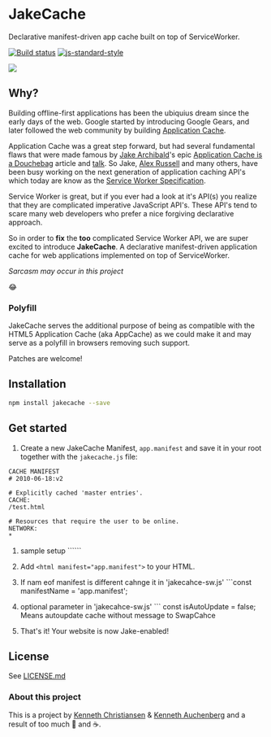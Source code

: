 # JakeCache

Declarative manifest-driven app cache built on top of ServiceWorker.

[![Build status](https://travis-ci.org/kenchris/jakecache.svg?branch=master)](https://travis-ci.org/kenchris/jakecache)
[![js-standard-style](https://img.shields.io/badge/code%20style-standard-brightgreen.svg?style=flat)](https://github.com/feross/standard)

![](https://raw.githubusercontent.com/kenchris/jakecache/master/.jakecache.gif)

## Why?

Building offline-first applications has been the ubiquius dream since the early days of the web. Google started by introducing Google Gears, and later followed the web community by building [Application Cache](https://www.w3.org/TR/2011/WD-html5-20110525/offline.html).

Application Cache was a great step forward, but had several fundamental flaws that were made famous by [Jake Archibald](https://twitter.com/jaffathecake)'s epic [Application Cache is a Douchebag](http://alistapart.com/article/application-cache-is-a-douchebag) article and [talk](https://www.youtube.com/watch?v=cR-TP6jOSQM). So Jake, [Alex Russell](https://twitter.com/slightlylate) and many others, have been busy working on the next generation of application caching API's which today are know as the [Service Worker Specification](https://github.com/slightlyoff/ServiceWorker).

Service Worker is great, but if you ever had a look at it's API(s) you realize that they are complicated imperative JavaScript API's. These API's tend to scare many web developers who prefer a nice forgiving declarative approach.

So in order to **fix** the **too** complicated Service Worker API, we are super excited to introduce **JakeCache**. A declarative manifest-driven application cache for web applications implemented on top of ServiceWorker.

*Sarcasm may occur in this project*

😂

### Polyfill

JakeCache serves the additional purpose of being as compatible with the HTML5 Application Cache (aka AppCache) as we could make it and may serve as a polyfill in browsers removing such support.

Patches are welcome!

## Installation

```bash
npm install jakecache --save
```

## Get started

1. Create a new JakeCache Manifest, `app.manifest` and save it in your root together with the `jakecache.js` file:
```
CACHE MANIFEST
# 2010-06-18:v2

# Explicitly cached 'master entries'.
CACHE:
/test.html

# Resources that require the user to be online.
NETWORK:
*
```

1. sample setup ```<script>
            function injectJakeCacheScript() {
                var s = document.createElement('script');
                s.type = 'text/javascript';
                s.async = true;
                s.src = '@Url.Content("~/jakecache.js")';
                var ss = document.getElementsByTagName('script')[0];
                ss.parentNode.insertBefore(s, ss);
            }
            
            function setUpCachehandlers() {
                if (!('serviceWorker' in navigator)) {
                    console.log('no serviceWorker');
                    return;
                }

                if (!window.jakeCache) {
                    setTimeout(setUpCachehandlers, 500);
                    return;
                }

                window.jakeCache.addEventListener('downloading', function (ev) {
                    console.log('JakeCache downloading');

                });

                window.jakeCache.addEventListener('cached', function (ev) {
                    console.log('JakeCache cached');

                });

                window.jakeCache.addEventListener('sw-not-attached', function (ev) {
                    console.log('JakeCache Service worker not attached !!!');

                });

                window.jakeCache.addEventListener('checking', function (ev) {
                    console.log('JakeCache checking');

                });

                window.jakeCache.addEventListener('updateready', function (ev) {
                    console.log('JakeCache updateready');
                    window.jakeCache.swapCache();
                });

                window.jakeCache.addEventListener('updated', function (ev) {
                    console.log('JakeCache updated');
                    var url = window.location.href;

                    // reload to root of application
                    if (window.location.href.indexOf('#') > 0) {
                        url = window.location.href.substr(0, window.location.href.indexOf('#')) ;
                    }
                    if (url && !url.endsWith('/')) {
                        url += '/';
                    }
                    window.location = url;
                });

                window.jakeCache.addEventListener('error', function (ev) {
                    console.log(ev.message);
                });

                console.log('jakeCache handlers were setup');
            }

            if ('serviceWorker' in navigator) {
                injectJakeCacheScript();
                setUpCachehandlers();
            }        
            
    </script>```
2. Add ```<html manifest="app.manifest">``` to your HTML.
3. If nam eof manifest is different cahnge it in 'jakecahce-sw.js'  ```const manifestName = 'app.manifest';
4. optional parameter in 'jakecahce-sw.js' ``` const isAutoUpdate = false;
Means  autoupdate cache without message to SwapCahce
5. That's it! Your website is now Jake-enabled!

## License

See [LICENSE.md](https://github.com/kenchris/jakecache/blob/master/LICENSE.md)

### About this project
This is a project by [Kenneth Christiansen](https://twitter.com/kennethrohde) & [Kenneth Auchenberg](https://twitter.com/auchenberg) and a result of too much 🍺 and ☕.
